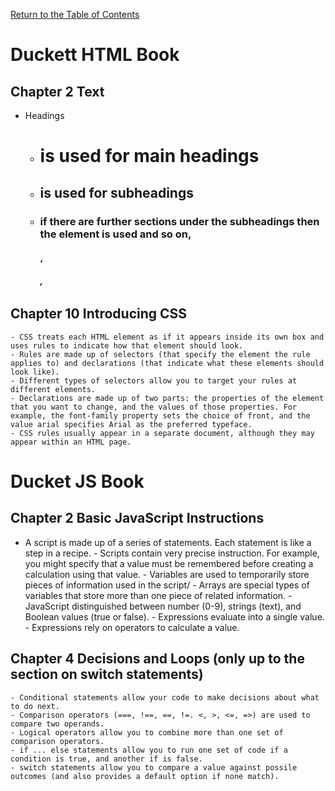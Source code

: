 [Return to the Table of Contents](README.md)

# Duckett HTML Book
   ## Chapter 2 Text
   - Headings
        - <h1> is used for main headings
        - <h2> is used for subheadings
        - <h3> if there are further sections under the subheadings then the element is used and so on, <h4>, <h5>, <h6>
   ## Chapter 10 Introducing CSS
    - CSS treats each HTML element as if it appears inside its own box and uses rules to indicate how that element should look.
    - Rules are made up of selectors (that specify the element the rule applies to) and declarations (that indicate what these elements should look like).
    - Different types of selectors allow you to target your rules at different elements.
    - Declarations are made up of two parts: the properties of the element that you want to change, and the values of those properties. For example, the font-family property sets the choice of front, and the value arial specifies Arial as the preferred typeface.
    - CSS rules usually appear in a separate document, although they may appear within an HTML page.

# Ducket JS Book
  ## Chapter 2 Basic JavaScript Instructions
   - A script is made up of a series of statements. Each statement is like a step in a recipe.
    - Scripts contain very precise instruction. For example, you might specify that a value must be remembered before creating a calculation using that value.
    - Variables are used to temporarily store pieces of information used in the script/
    - Arrays are special types of variables that store more than one piece of related information.
    - JavaScript distinguished between number (0-9), strings (text), and Boolean values (true or false).
    - Expressions evaluate into a single value.
    - Expressions rely on operators to calculate a value.

   ## Chapter 4 Decisions and Loops (only up to the section on switch statements)
    - Conditional statements allow your code to make decisions about what to do next.
    - Comparison operators (===, !==, ==, !=. <, >, <=, =>) are used to compare two operands.
    - Logical operators allow you to combine more than one set of comparison operators.
    - if ... else statements allow you to run one set of code if a condition is true, and another if is false.
    - switch statements allow you to compare a value against possile outcomes (and also provides a default option if none match).